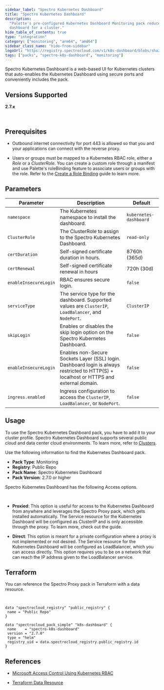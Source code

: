 ```yaml
---
sidebar_label: "Spectro Kubernetes Dashboard"
title: "Spectro Kubernetes Dashboard"
description:
  "Palette's pre-configured Kubernetes Dashboard Monitoring pack reduces the complexity of standing up the Kubernetes
  dashboard for a cluster."
hide_table_of_contents: true
type: "integration"
category: ["monitoring", "arm64", "amd64"]
sidebar_class_name: "hide-from-sidebar"
logoUrl: "https://registry.spectrocloud.com/v1/k8s-dashboard/blobs/sha256:2de5d88b2573af42d4cc269dff75744c4174ce47cbbeed5445e51a2edd8b7429?type=image.webp"
tags: ["packs", "spectro-k8s-dashboard", "monitoring"]
---
```


<!-- prettier-ignore -->
Spectro Kubernetes Dashboard is a web-based UI for Kubernetes clusters that auto-enables the Kubernetes Dashboard using
secure ports and conveniently includes the <VersionedLink text="Spectro Proxy" url="/integrations/packs/?pack=spectro-proxy" /> pack.

## Versions Supported

**2.7.x**

<br />

## Prerequisites

<!-- prettier-ignore -->
- Outbound internet connectivity for port 443 is allowed so that you and your applications can connect with the <VersionedLink text="Spectro Proxy" url="/integrations/packs/?pack=spectro-proxy" /> reverse proxy.

- Users or groups must be mapped to a Kubernetes RBAC role, either a _Role_ or a _ClusterRole_. You can create a custom
  role through a manifest and use Palette's roleBinding feature to associate users or groups with the role. Refer to the
  [Create a Role Binding](../clusters/cluster-management/cluster-rbac.md#create-role-bindings) guide to learn more.

## Parameters

<!-- <br />

#### User Selections

These settings are also included in the manifest as `access` and `identityProvider` parameters.

| Parameter | Description | Default |
|-----------|-------------|---------|
| **Proxieds** | Controls cluster access. Private access means that nodes and pods are isolated from the internet. | Private |
| **Direct** | You can use Palette as the IDP or a third-party application as the IDP. | Palette |

#### Internal Manifest Parameters -->

| Parameter             | Description                                                                                                                             | Default                |
| --------------------- | --------------------------------------------------------------------------------------------------------------------------------------- | ---------------------- |
| `namespace`           | The Kubernetes namespace to install the dashboard.                                                                                      | `kubernetes-dashboard` |
| `ClusterRole`         | The ClusterRole to assign to the Spectro Kubernetes Dashboard.                                                                          | `read-only`            |
| `certDuration`        | Self-signed certificate duration in hours.                                                                                              | 8760h (365d)           |
| `certRenewal`         | Self-signed certificate renewal in hours                                                                                                | 720h (30d)             |
| `enableInsecureLogin` | RBAC ensures secure login.                                                                                                              | `false`                |
| `serviceType`         | The service type for the dashboard. Supported values are `ClusterIP`, `LoadBalancer`, and `NodePort`.                                   | `ClusterIP`            |
| `skipLogin`           | Enables or disables the skip login option on the Spectro Kubernetes Dashboard.                                                          | `false`                |
| `enableInsecureLogin` | Enables non-Secure Sockets Layer (SSL) login. Dashboard login is always restricted to HTTP(S) + localhost or HTTPS and external domain. | `false`                |
| `ingress.enabled`     | Ingress configuration to access the `ClusterIP`, `LoadBalancer`, or `NodePort`.                                                         | `false`                |

## Usage

To use the Spectro Kubernetes Dashboard pack, you have to add it to your cluster profile. Spectro Kubernetes Dashboard
supports several public cloud and data center cloud environments. To learn more, refer to [Clusters](/clusters).

Use the following information to find the Kubernetes Dashboard pack.

- **Pack Type**: Monitoring
- **Registry**: Public Repo
- **Pack Name**: Spectro Kubernetes Dashboard
- **Pack Version**: 2.7.0 or higher

Spectro Kubernetes Dashboard has the following Access options.

<br />

- **Proxied**: This option is useful for access to the Kubernetes Dashboard from anywhere and leverages the Spectro
  Proxy pack, which gets installed automatically. The Service resource for the Kubernetes Dashboard will be configured
  as ClusterIP and is only accessible through the proxy. To learn more, check out the
  <VersionedLink text="Spectro Proxy" url="/integrations/packs/?pack=spectro-proxy" /> guide.

- **Direct**: This option is meant for a private configuration where a proxy is not implemented or not desired. The
  Service resource for the Kubernetes Dashboard will be configured as LoadBalancer, which you can access directly. This
  option requires you to be on a network that can reach the IP address given to the LoadBalancer service.

## Terraform

You can reference the Spectro Proxy pack in Terraform with a data resource.

<br />

```hcl
data "spectrocloud_registry" "public_registry" {
 name = "Public Repo"
}

data "spectrocloud_pack_simple" "k8s-dashboard" {
 name    = "spectro-k8s-dashboard"
 version = "2.7.0"
 type = "helm"
 registry_uid = data.spectrocloud_registry.public_registry.id
}
```

## References

- [Microsoft Access Control Using Kubernetes RBAC](https://learn.microsoft.com/en-us/azure/aks/azure-ad-rbac?toc=https%3A%2F%2Fdocs.micro[…]icrosoft.com%2Fen-us%2Fazure%2Fbread%2Ftoc.json&tabs=portal)

- [Terraform Data Resource](https://registry.terraform.io/providers/spectrocloud/spectrocloud/latest/docs/data-sources/pack)
